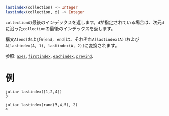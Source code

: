```julia
lastindex(collection) -> Integer
lastindex(collection, d) -> Integer
```

`collection`の最後のインデックスを返します。`d`が指定されている場合は、次元`d`に沿った`collection`の最後のインデックスを返します。

構文`A[end]`および`A[end, end]`は、それぞれ`A[lastindex(A)]`および`A[lastindex(A, 1), lastindex(A, 2)]`に変換されます。

参照: [`axes`](@ref), [`firstindex`](@ref), [`eachindex`](@ref), [`prevind`](@ref).

# 例

```jldoctest
julia> lastindex([1,2,4])
3

julia> lastindex(rand(3,4,5), 2)
4
```
